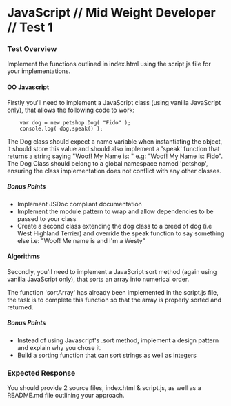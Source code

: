 # JavaScript // Mid Weight Developer // Test 1 #

### Test Overview ###

Implement the functions outlined in index.html using the script.js file for your implementations.

#### OO Javascript ####

Firstly you'll need to implement a JavaScript class (using vanilla JavaScript only), that 
allows the following code to work:

		var dog = new petshop.Dog( "Fido" );
		console.log( dog.speak() );
	
The Dog class should expect a name variable when instantiating the object, it should store this value
and should also implement a 'speak' function that returns a string saying "Woof! My Name is: <name>" 
e.g: "Woof! My Name is: Fido". The Dog Class should belong to a global namespace named 'petshop', 
ensuring the class implementation does not conflict with any other classes.

##### Bonus Points ######

* Implement JSDoc compliant documentation
* Implement the module pattern to wrap and allow dependencies to be passed to your class
* Create a second class extending the dog class to a breed of dog (i.e West Highland Terrier) and override the speak function to say something else i.e: "Woof! Me name is <name> and I'm a Westy"

#### Algorithms ####

Secondly, you'll need to implement a JavaScript sort method (again using vanilla JavaScript only),
that sorts an array into numerical order.

The function 'sortArray' has already been implemented in the script.js file, the task is to complete 
this function so that the array is properly sorted and returned.

##### Bonus Points ######

* Instead of using Javascript's .sort method, implement a design pattern and explain why you chose it.
* Build a sorting function that can sort strings as well as integers

### Expected Response ###

You should provide 2 source files, index.html & script.js, as well as a README.md file outlining your approach.
